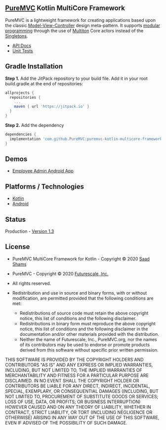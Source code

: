 ## [PureMVC](http://puremvc.github.com/) Kotlin MultiCore Framework

PureMVC is a lightweight framework for creating applications based upon the classic [Model-View-Controller](http://en.wikipedia.org/wiki/Model-view-controller) design meta-pattern. It supports [modular programming](http://en.wikipedia.org/wiki/Modular_programming) through the use of [Multiton](http://en.wikipedia.org/wiki/Multiton) Core actors instead of the [Singletons](http://en.wikipedia.org/wiki/Singleton_pattern).

* [API Docs](http://puremvc.org/pages/docs/Java/multicore)
* [Unit Tests](http://puremvc.github.io/pages/images/screenshots/PureMVC-Shot-Kotlin-Multicore-UnitTests.png)

## Gradle Installation
**Step 1.** Add the JitPack repository to your build file. 
Add it in your root build.gradle at the end of repositories:
```groovy
allprojects {
  repositories {
    ...
    maven { url 'https://jitpack.io' }
  }
}
```
**Step 2.** Add the dependency
```groovy
dependencies {
  implementation 'com.github.PureMVC:puremvc-kotlin-multicore-framework:1.2.0'
}
```
## Demos
* [Employee Admin Android App](https://github.com/PureMVC/purmevc-kotlin-demo-android-employeeadmin/wiki)

## Platforms / Technologies
* [Kotlin](https://en.wikipedia.org/wiki/Kotlin_(programming_language))
* [Android](https://en.wikipedia.org/wiki/Android_(operating_system))

## Status
Production - [Version 1.3](https://github.com/PureMVC/puremvc-kotlin-multicore-framework/blob/master/VERSION)

## License
* PureMVC MultiCore Framework for Kotlin - Copyright © 2020 [Saad Shams](https://www.linkedin.com/in/muizz)
* PureMVC - Copyright © 2020 [Futurescale, Inc.](http://futurescale.com/)
* All rights reserved.

* Redistribution and use in source and binary forms, with or without modification, are permitted provided that the following conditions are met:

  * Redistributions of source code must retain the above copyright notice, this list of conditions and the following disclaimer.
  * Redistributions in binary form must reproduce the above copyright notice, this list of conditions and the following disclaimer in the documentation and/or other materials provided with the distribution.
  * Neither the name of Futurescale, Inc., PureMVC.org, nor the names of its contributors may be used to endorse or promote products derived from this software without specific prior written permission.

THIS SOFTWARE IS PROVIDED BY THE COPYRIGHT HOLDERS AND CONTRIBUTORS "AS IS" AND ANY EXPRESS OR IMPLIED WARRANTIES, INCLUDING, BUT NOT LIMITED TO, THE IMPLIED WARRANTIES OF MERCHANTABILITY AND FITNESS FOR A PARTICULAR PURPOSE ARE DISCLAIMED. IN NO EVENT SHALL THE COPYRIGHT HOLDER OR CONTRIBUTORS BE LIABLE FOR ANY DIRECT, INDIRECT, INCIDENTAL, SPECIAL, EXEMPLARY, OR CONSEQUENTIAL DAMAGES (INCLUDING, BUT NOT LIMITED TO, PROCUREMENT OF SUBSTITUTE GOODS OR SERVICES; LOSS OF USE, DATA, OR PROFITS; OR BUSINESS INTERRUPTION) HOWEVER CAUSED AND ON ANY THEORY OF LIABILITY, WHETHER IN CONTRACT, STRICT LIABILITY, OR TORT (INCLUDING NEGLIGENCE OR OTHERWISE) ARISING IN ANY WAY OUT OF THE USE OF THIS SOFTWARE, EVEN IF ADVISED OF THE POSSIBILITY OF SUCH DAMAGE.
